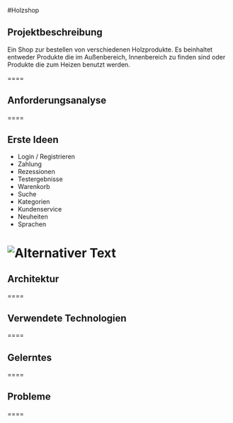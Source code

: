 #Holzshop

## Projektbeschreibung

Ein Shop zur bestellen von verschiedenen Holzprodukte. Es beinhaltet entweder Produkte die im Außenbereich, 
Innenbereich zu finden sind oder Produkte die zum Heizen benutzt werden.

====

## Anforderungsanalyse

====
## Erste Ideen

- Login / Registrieren
- Zahlung
- Rezessionen
- Testergebnisse
- Warenkorb
- Suche
- Kategorien
- Kundenservice
- Neuheiten
- Sprachen

![Alternativer Text](/shop/public/images/wireframe/artikel.JPG "Artikelseite")
====

## Architektur

====

## Verwendete Technologien

====

## Gelerntes

====

## Probleme

====